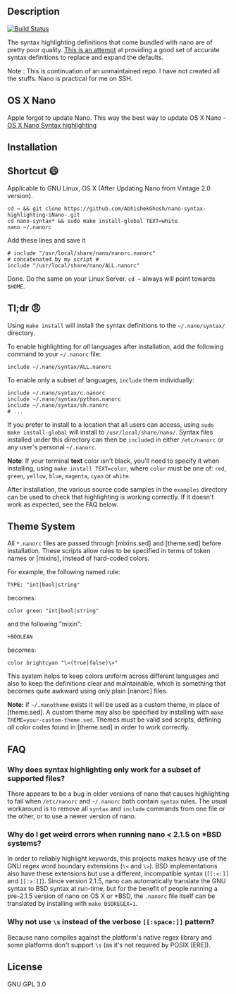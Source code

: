 Description 
-----------
[![Build Status](https://travis-ci.org/AbhishekGhosh/openshift-docs.svg?branch=master)](https://travis-ci.org/AbhishekGhosh/nano-syntax-highlighting-iNano-)

The syntax highlighting definitions that come bundled with nano are of
pretty poor quality. [This is an attempt](https://github.com/AbhishekGhosh/nano-syntax-highlighting-iNano-) at providing a good set of accurate
syntax definitions to replace and expand the defaults.

Note : This is continuation of an unmaintained repo. I have not created all the stuffs.
Nano is practical for me on SSH. 

OS X Nano
---------

Apple forgot to update Nano. This way the best way to update OS X Nano - [OS X Nano Syntax highlighting](https://thecustomizewindows.com/2015/01/os-x-nano-syntax-highlighting/)

Installation
------------

Shortcut :smile:
--------

Applicable to GNU Linux, OS X (After Updating Nano from Vintage 2.0 version).

````
cd ~ && git clone https://github.com/AbhishekGhosh/nano-syntax-highlighting-iNano-.git
cd nano-syntax* && sudo make install-global TEXT=white
nano ~/.nanorc

````
Add these lines and save it

```` 
# include "/usr/local/share/nano/nanorc.nanorc" 
# concatenated by my script #
include "/usr/local/share/nano/ALL.nanorc"

````

Done. Do the same on your Linux Server. `cd ~` always will point towards `$HOME`.

Tl;dr :angry:
-----

Using `make install` will install the syntax definitions to the
`~/.nano/syntax/` directory.

To enable highlighting for *all* languages after installation, add the
following command to your `~/.nanorc` file:

    include ~/.nano/syntax/ALL.nanorc

To enable only a subset of languages, `include` them individually:

    include ~/.nano/syntax/c.nanorc
    include ~/.nano/syntax/python.nanorc
    include ~/.nano/syntax/sh.nanorc
    # ...

If you prefer to install to a location that all users can access, using
`sudo make install-global` will install to `/usr/local/share/nano/`.
Syntax files installed under this directory can then be `include`d in
either `/etc/nanorc` or any user's personal `~/.nanorc`.

**Note**: If your terminal **text** color isn't black, you'll need to
specify it when installing, using `make install TEXT=color`, where
`color` must be one of: `red`, `green`, `yellow`, `blue`, `magenta`,
`cyan` or `white`.

After installation, the various source code samples in the `examples`
directory can be used to check that highlighting is working correctly.
If it doesn't work as expected, see the FAQ below.

Theme System
------------

All `*.nanorc` files are passed through [mixins.sed] and [theme.sed] before
installation. These scripts allow rules to be specified in terms of token
names or [mixins], instead of hard-coded colors.

For example, the following named rule:

    TYPE: "int|bool|string"

becomes:

    color green "int|bool|string"

and the following "mixin":

    +BOOLEAN

becomes:

    color brightcyan "\<(true|false)\>"

This system helps to keep colors uniform across different languages and
also to keep the definitions clear and maintainable, which is something that
becomes quite awkward using only plain [nanorc] files.

**Note:** if `~/.nanotheme` exists it will be used as a custom theme, in
place of [theme.sed]. A custom theme may also be specified by installing
with `make THEME=your-custom-theme.sed`. Themes must be valid sed scripts,
defining *all* color codes found in [theme.sed] in order to work correctly.

FAQ
----

### Why does syntax highlighting only work for a subset of supported files?

There appears to be a bug in older versions of nano that causes
highlighting to fail when `/etc/nanorc` and `~/.nanorc` both contain
`syntax` rules. The usual workaround is to remove all `syntax` and `include`
commands from one file or the other, or to use a newer version of nano.

### Why do I get weird errors when running nano < 2.1.5 on *BSD systems?

In order to reliably highlight keywords, this projects makes heavy use of
the GNU regex word boundary extensions (`\<` and `\>`). BSD implementations
also have these extensions but use a different, incompatible syntax
(`[[:<:]]` and `[[:>:]]`). Since version 2.1.5, nano can automatically
translate the GNU syntax to BSD syntax at run-time, but for the benefit of
people running a pre-2.1.5 version of nano on OS X or *BSD, the `.nanorc`
file itself can be translated by installing with `make BSDREGEX=1`.

### Why not use `\s` instead of the verbose `[[:space:]]` pattern?

Because nano compiles against the platform's native regex library and some
platforms don't support `\s` (as it's not required by POSIX [ERE]).

License
---------

GNU GPL 3.0
